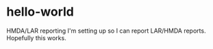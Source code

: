 # hello-world
HMDA/LAR reporting
I'm setting up so I can report LAR/HMDA reports.
Hopefully this works.
